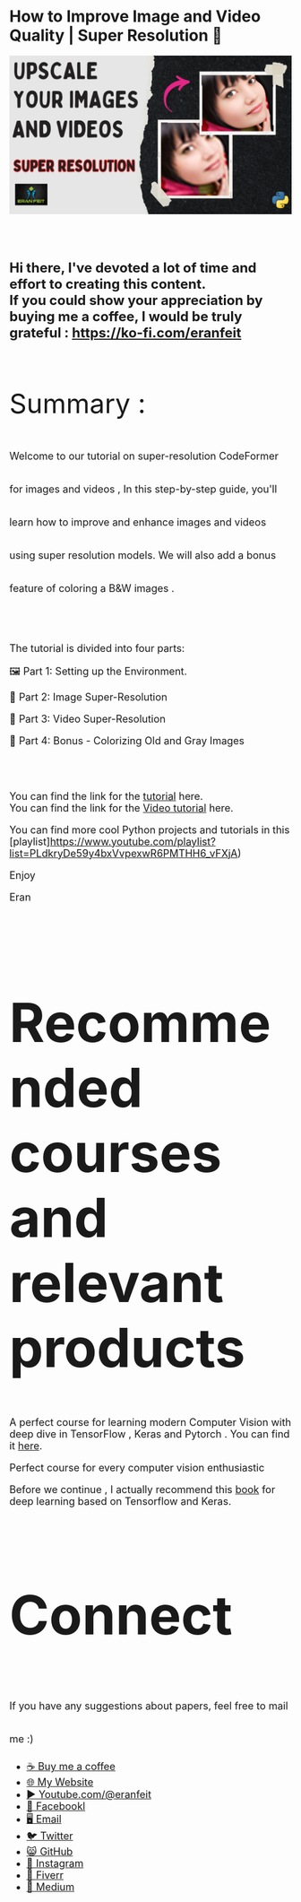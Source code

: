 # How to Improve Image and Video Quality | Super Resolution 🌟

<p align="center">
  <img width="800" src="Upscale your Images and videos using SUPER RESOLUTION.png" "image">
</p>

##
<br/><br/> 

**<font size="5">Hi there,
I've devoted a lot of time and effort to creating this content. <br/> 
If you could show your appreciation by buying me a coffee, I would be truly grateful : https://ko-fi.com/eranfeit**

<br/><br/>
<font size= "7" >
Summary : <br/>


<font size= "4" >
Welcome to our tutorial on super-resolution CodeFormer for images and videos ,
In this step-by-step guide, you'll learn how to improve and enhance images and videos using super resolution models.
We will also add a bonus feature of coloring a B&W images .

<br/><br/> 

The tutorial is divided into four parts:

🖼️ Part 1: Setting up the Environment.

🧠 Part 2: Image Super-Resolution

🚀 Part 3: Video Super-Resolution

🔮 Part 4: Bonus - Colorizing Old and Gray Images

<br/><br/> 

You can find the link for the [tutorial](https://eranfeit.net/upscale-your-images-and-videos-using-super-resolution/) here.  
You can find the link for the [Video tutorial](https://youtu.be/sjhZjsvfN_o) here. 

You can find more cool Python projects and tutorials in this [playlist]https://www.youtube.com/playlist?list=PLdkryDe59y4bxVvpexwR6PMTHH6_vFXjA)

Enjoy

Eran
<br/><br/> 

</font>

# Recommended courses and relevant products 
<font size= "4" >

A perfect course for learning modern Computer Vision with deep dive in TensorFlow , Keras and Pytorch . You can find it [here](http://bit.ly/3HeDy1V).

Perfect course for every computer vision enthusiastic

Before we continue , I actually recommend this [book](https://amzn.to/3STWZ2N) for deep learning based on Tensorflow and Keras. 



</font>

# Connect

<font size= "4" >
If you have any suggestions about papers, feel free to mail me :)

- [☕ Buy me a coffee](https://ko-fi.com/eranfeit)
- [🌐 My Website](https://eranfeit.net)
- [▶️ Youtube.com/@eranfeit](https://www.youtube.com/channel/UCTiWJJhaH6BviSWKLJUM9sg)
- [🐙 Facebookl](https://www.facebook.com/groups/3080601358933585)
- [🖥️ Email](mailto:feitgemel@gmail.com)
- [🐦 Twitter](https://twitter.com/eran_feit )
- [😸 GitHub](https://github.com/feitgemel)
- [📸 Instagram](https://www.instagram.com/eran_feit/)
- [🤝 Fiverr ](https://www.fiverr.com/s/mB3Pbb)
- [📝 Medium ](https://medium.com/@feitgemel)


</font>

